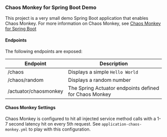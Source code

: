 ### Chaos Monkey for Spring Boot Demo

This project is a very small demo Spring Boot application that enables Chaos Monkey. For more information on Chaos Monkey, see [Chaos Monkey for Spring Boot](https://codecentric.github.io/chaos-monkey-spring-boot/)

#### Endpoints

The following endpoints are exposed:  

| Endpoint | Description |
| ---- | ---- |
| /chaos | Displays a simple `Hello World` |
| /chaos/random | Displays a random number |
| /actuator/chaosmonkey | The Spring Actuator endpoints defined for Chaos Monkey |

#### Chaos Monkey Settings

Chaos Monkey is configured to hit all injected service method calls with a 1-7 second latency hit on every 5th request. See `application-chaos-monkey.yml` to play with this configuration. 
